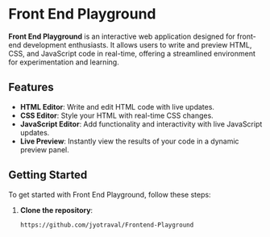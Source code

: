 # Front End Playground

**Front End Playground** is an interactive web application designed for front-end development enthusiasts. It allows users to write and preview HTML, CSS, and JavaScript code in real-time, offering a streamlined environment for experimentation and learning.

## Features

- **HTML Editor**: Write and edit HTML code with live updates.
- **CSS Editor**: Style your HTML with real-time CSS changes.
- **JavaScript Editor**: Add functionality and interactivity with live JavaScript updates.
- **Live Preview**: Instantly view the results of your code in a dynamic preview panel.

## Getting Started

To get started with Front End Playground, follow these steps:

1. **Clone the repository**:
   ```bash
   https://github.com/jyotraval/Frontend-Playground
